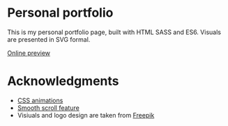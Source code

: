 # Personal portfolio

This is my personal portfolio page, built with HTML SASS and ES6. Visuals are presented in SVG formal.

[Online preview](https://www.julia-juls.com/)

# Acknowledgments

  - [CSS animations](http://www.justinaguilar.com/animations/index.html#how)
  - [Smooth scroll feature](https://github.com/cferdinandi/smooth-scroll)
  - Visiuals and logo design are taken from [Freepik](https://www.freepik.com/)
